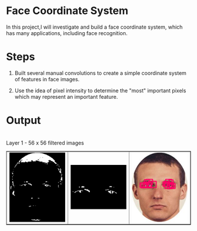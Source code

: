 # Face Coordinate System

In this project,I will investigate and build a face coordinate system, which has many applications, including face recognition.

# Steps
  1) Built several manual convolutions to create a simple coordinate system of features in face images.
  
  2) Use the idea of pixel intensity to determine the "most" important pixels which may represent an important feature.

# Output

</br>Layer 1 - 56 x 56 filtered images
  <table border=1>
     <tr align='center' > 
        <td><img src="https://github.com/thiagosantos1/Face_Coordinate_System/blob/master/img.png" width="400" </td>         
        <td><img src="https://github.com/thiagosantos1/Face_Coordinate_System/blob/master/center_img.png" width="400" </td>
         <td><img src="https://github.com/thiagosantos1/Face_Coordinate_System/blob/master/out.png" width="400" </td>
      </table>

